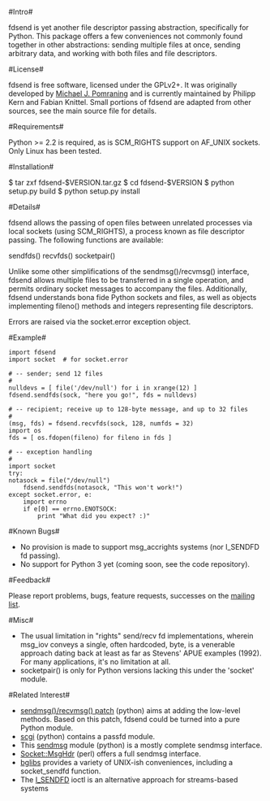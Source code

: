 #Intro#

fdsend is yet another file descriptor passing abstraction, specifically for Python. This package offers a few conveniences not commonly found together in other abstractions: sending multiple files at once, sending arbitrary data, and working with both files and file descriptors.

#License#

fdsend is free software, licensed under the GPLv2+. It was originally developed by [Michael J. Pomraning](http://pilcrow.madison.wi.us/) and is currently maintained by Philipp Kern and Fabian Knittel. Small portions of fdsend are adapted from other sources, see the main source file for details.

#Requirements#

Python >= 2.2 is required, as is SCM_RIGHTS support on AF_UNIX sockets. Only Linux has been tested.

#Installation#

  $ tar zxf fdsend-$VERSION.tar.gz
  $ cd fdsend-$VERSION
  $ python setup.py build
  $ python setup.py install

#Details#

fdsend allows the passing of open files between unrelated processes via local sockets (using SCM_RIGHTS), a process known as file descriptor passing.  The following functions are available:

  sendfds()
  recvfds()
  socketpair()

Unlike some other simplifications of the sendmsg()/recvmsg() interface, fdsend allows multiple files to be transferred in a single operation, and permits ordinary socket messages to accompany the files.  Additionally, fdsend understands bona fide Python sockets and files, as well as objects implementing fileno() methods and integers representing file descriptors.

Errors are raised via the socket.error exception object.

#Example#

    import fdsend
    import socket  # for socket.error    

    # -- sender; send 12 files
    #
    nulldevs = [ file('/dev/null') for i in xrange(12) ]
    fdsend.sendfds(sock, "here you go!", fds = nulldevs)

    # -- recipient; receive up to 128-byte message, and up to 32 files
    #
    (msg, fds) = fdsend.recvfds(sock, 128, numfds = 32)
    import os
    fds = [ os.fdopen(fileno) for fileno in fds ]

    # -- exception handling
    #
    import socket
    try:
	notasock = file("/dev/null")
        fdsend.sendfds(notasock, "This won't work!")
    except socket.error, e:
        import errno
        if e[0] == errno.ENOTSOCK:
            print "What did you expect? :)"

#Known Bugs#

- No provision is made to support msg_accrights systems (nor I_SENDFD fd passing).
- No support for Python 3 yet (coming soon, see the code repository).

#Feedback#

Please report problems, bugs, feature requests, successes on the [mailing list](https://groups.google.com/group/python-fdsend).

#Misc#

- The usual limitation in "rights" send/recv fd implementations, wherein
  msg_iov conveys a single, often hardcoded, byte, is a venerable approach
  dating back at least as far as Stevens' APUE examples (1992).  For many
  applications, it's no limitation at all.
- socketpair() is only for Python versions lacking this under the 'socket'
  module.

#Related Interest#

- [sendmsg()/recvmsg() patch](http://bugs.python.org/issue6560) (python) aims at adding the low-level methods. Based on this patch, fdsend could be turned into a pure Python module.
- [scgi](http://www.mems-exchange.org/software/scgi/) (python) contains a passfd module.
- This [sendmsg](http://www.python.org/pycon/dc2004/papers/51/migration-code/sendmsg/) module (python) is a mostly complete sendmsg interface.
- [Socket::MsgHdr](http://search.cpan.org/dist/Socket-MsgHdr/lib/Socket/MsgHdr.pm) (perl) offers a full sendmsg interface.
- [bglibs](http://untroubled.org/bglibs/) provides a variety of UNIX-ish conveniences, including a socket_sendfd function.
- The [I_SENDFD](http://pubs.opengroup.org/onlinepubs/007908799/xsh/ioctl.html) ioctl is an alternative approach for streams-based systems